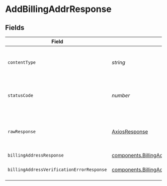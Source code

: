 # AddBillingAddrResponse


## Fields

| Field                                                                                                                | Type                                                                                                                 | Required                                                                                                             | Description                                                                                                          |
| -------------------------------------------------------------------------------------------------------------------- | -------------------------------------------------------------------------------------------------------------------- | -------------------------------------------------------------------------------------------------------------------- | -------------------------------------------------------------------------------------------------------------------- |
| `contentType`                                                                                                        | *string*                                                                                                             | :heavy_check_mark:                                                                                                   | HTTP response content type for this operation                                                                        |
| `statusCode`                                                                                                         | *number*                                                                                                             | :heavy_check_mark:                                                                                                   | HTTP response status code for this operation                                                                         |
| `rawResponse`                                                                                                        | [AxiosResponse](https://axios-http.com/docs/res_schema)                                                              | :heavy_minus_sign:                                                                                                   | Raw HTTP response; suitable for custom response parsing                                                              |
| `billingAddressResponse`                                                                                             | [components.BillingAddressResponse](../../models/shared/billingaddressresponse.md)                                   | :heavy_minus_sign:                                                                                                   | Created                                                                                                              |
| `billingAddressVerificationErrorResponse`                                                                            | [components.BillingAddressVerificationErrorResponse](../../models/shared/billingaddressverificationerrorresponse.md) | :heavy_minus_sign:                                                                                                   | Could not validate address                                                                                           |